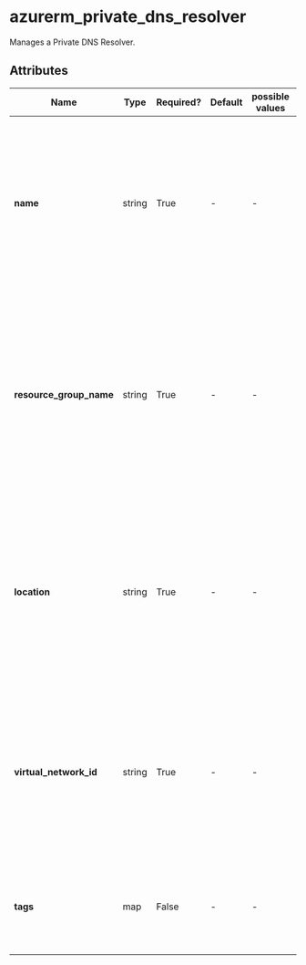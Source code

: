 # azurerm_private_dns_resolver

Manages a Private DNS Resolver.

## Attributes

| Name | Type | Required? | Default  | possible values | Description |
| ---- | ---- | --------- | -------- | ----------- | ----------- |
| **name** | string | True | -  |  -  | Specifies the name which should be used for this Private DNS Resolver. Changing this forces a new Private DNS Resolver to be created. | 
| **resource_group_name** | string | True | -  |  -  | Specifies the name of the Resource Group where the Private DNS Resolver should exist. Changing this forces a new Private DNS Resolver to be created. | 
| **location** | string | True | -  |  -  | Specifies the Azure Region where the Private DNS Resolver should exist. Changing this forces a new Private DNS Resolver to be created. | 
| **virtual_network_id** | string | True | -  |  -  | The ID of the Virtual Network that is linked to the Private DNS Resolver. Changing this forces a new Private DNS Resolver to be created. | 
| **tags** | map | False | -  |  -  | A mapping of tags which should be assigned to the Private DNS Resolver. | 

